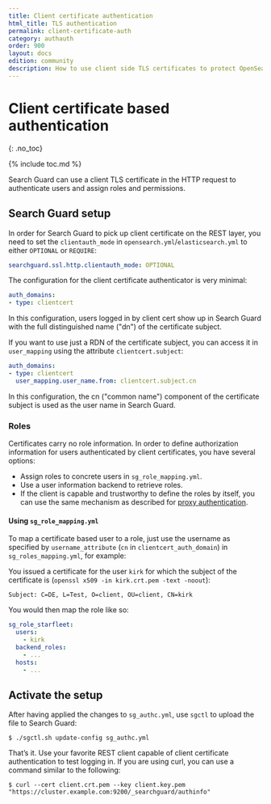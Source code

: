 ```yaml
---
title: Client certificate authentication
html_title: TLS authentication
permalink: client-certificate-auth
category: authauth
order: 900
layout: docs
edition: community
description: How to use client side TLS certificates to protect OpenSearch/Elasticsearch against unauthorized access.
---
```

<!---
Copyright 2020 floragunn GmbH
-->

# Client certificate based authentication
{: .no_toc}

{% include toc.md %}

Search Guard can use a client TLS certificate in the HTTP request to authenticate users and assign roles and permissions.

## Search Guard setup

In order for Search Guard to pick up client certificate on the REST layer, you need to set the `clientauth_mode` in `opensearch.yml`/`elasticsearch.yml` to either `OPTIONAL` or `REQUIRE`:

```yaml
searchguard.ssl.http.clientauth_mode: OPTIONAL
```

The configuration for the client certificate authenticator is very minimal:

```yaml
auth_domains:
- type: clientcert
```

In this configuration, users logged in by client cert show up in Search Guard with the full distinguished name ("dn") of the certificate subject. 

If you want to use just a RDN of the certificate subject, you can access it in `user_mapping` using the attribute `clientcert.subject`:

```yaml
auth_domains:
- type: clientcert
  user_mapping.user_name.from: clientcert.subject.cn
```


In this configuration, the cn ("common name") component of the certificate subject is used as the user name in Search Guard. 


### Roles

Certificates carry no role information. In order to define authorization information for users authenticated by client certificates, you have several options:

- Assign roles to concrete users in `sg_role_mapping.yml`.
- Use a user information backend to retrieve roles.
- If the client is capable and trustworthy to define the roles by itself, you can use the same mechanism as described for [proxy authentication](./auth_auth_proxy.md).

#### Using `sg_role_mapping.yml`

To map a certificate based user to a role, just use the username as specified by `username_attribute` (`cn` in `clientcert_auth_domain`) in `sg_roles_mapping.yml`, for example:

You issued a certificate for the user `kirk` for which the subject of the certificate is (`openssl x509 -in kirk.crt.pem -text -noout`):

```
Subject: C=DE, L=Test, O=client, OU=client, CN=kirk
```

You would then map the role like so:

```yaml
sg_role_starfleet:
  users:
    - kirk
  backend_roles:
    - ...
  hosts:
    - ...
```


## Activate the setup

After having applied the changes to `sg_authc.yml`, use `sgctl` to upload the file to Search Guard:

```
$ ./sgctl.sh update-config sg_authc.yml
```

That’s it. Use your favorite REST client capable of client certificate authentication to test logging in. If you are using curl, you can use a command similar to the following:

```
$ curl --cert client.crt.pem --key client.key.pem "https://cluster.example.com:9200/_searchguard/authinfo"
```

